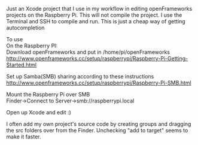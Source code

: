 Just an Xcode project that I use in my workflow in editing openFrameworks projects on the Raspberry Pi. 
This will not compile the project. I use the Terminal and SSH to compile and run. This is just a cheap way of getting autocompletion

To use   
On the Raspberry PI:   
Download openFrameworks and put in /home/pi/openFrameworks
http://www.openframeworks.cc/setup/raspberrypi/Raspberry-Pi-Getting-Started.html

Set up Samba(SMB) sharing according to these instructions   
http://www.openframeworks.cc/setup/raspberrypi/Raspberry-Pi-SMB.html

Mount the Raspberry Pi over SMB   
Finder->Connect to Server->smb://raspberrypi.local

Open up Xcode and edit :)

I often add my own project's source code by creating groups and dragging the src folders over from the Finder. Unchecking "add to target" seems to make it faster.




